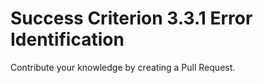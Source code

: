 # Success Criterion 3.3.1 Error Identification

Contribute your knowledge by creating a Pull Request.
